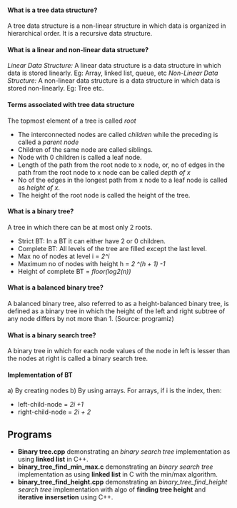 #### What is a tree data structure? ####
A tree data structure is a non-linear structure in which data is organized in hierarchical order. It is a recursive data structure.

#### What is a linear and non-linear data structure? ####
*Linear Data Structure:* A linear data structure is a data structure in which data is stored linearly. Eg: Array, linked list, queue, etc
*Non-Linear Data Structure:* A non-linear data structure is a data structure in which data is stored non-linearly. Eg: Tree etc.

#### Terms associated with tree data structure ####
The topmost element of a tree is called *root*
- The interconnected nodes are called *children* while the preceding is called a *parent node*
- Children of the same node are called siblings.
- Node with 0 children is called a leaf node.
- Length of the path from the root node to x node, or, no of edges in the path from the root node to x node can be called *depth of x*
- No of the edges in the longest path from x node to a leaf node is called as *height of x*.
- The height of the root node is called the height of the tree.

#### What is a binary tree? ####
A tree in which there can be at most only 2 roots.

- Strict BT: In a BT it can either have 2 or 0 children.
- Complete BT: All levels of the tree are filled except the last level.
- Max no of nodes at level i = *2^i*
- Maximum no of nodes with height h = *2 ^(h + 1) -1*
- Height of complete BT =  *floor(log2(n))*
#### What is a balanced binary tree? ####
A balanced binary tree, also referred to as a height-balanced binary tree, is defined as a binary tree in which the height of the left and right subtree of any node differs by not more than 1. (Source: programiz)

#### What is a binary search tree? ####
A binary tree in which for each node values of the node in left is lesser than the nodes at right is called a binary search tree.

#### Implementation of BT ####
a) By creating nodes
b) By using arrays.
For arrays, if i is the index, then: 
- left-child-node = *2i +1*
- right-child-node = *2i + 2*

## Programs ###
- **Binary tree.cpp** demonstrating an *binary search tree* implementation as using **linked list** in C++.
- **binary_tree_find_min_max.c** demonstrating an *binary search tree* implementation as using **linked list** in C with the min/max algorithm.
- **binary_tree_find_height.cpp** demonstrating an *binary_tree_find_height search tree* implementation with algo of **finding tree height** and **iterative insersetion** using C++.
